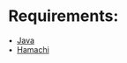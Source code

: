 # Requirements:
•&nbsp;&nbsp;[Java](https://www.oracle.com/java/technologies/javase/jdk19-archive-downloads.html)<br/>
•&nbsp;&nbsp;[Hamachi](https://www.vpn.net/)
